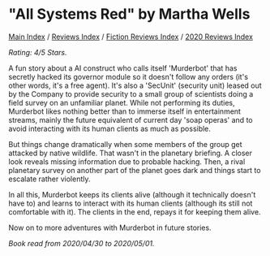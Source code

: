 # "All Systems Red" by Martha Wells

[Main Index](../../../README.md) / [Reviews Index](../../README.md) / [Fiction Reviews Index](../README.md) / [2020 Reviews Index](README.md)

*Rating: 4/5 Stars.*

A fun story about a AI construct who calls itself 'Murderbot' that has secretly hacked its governor module so it doesn't follow any orders (it's other words, it's a free agent). It's also a 'SecUnit' (security unit) leased out by the Company to provide security to a small group of scientists doing a field survey on an unfamiliar planet. While not performing its duties, Murderbot likes nothing better than to immerse itself in entertainment streams, mainly the future equivalent of current day 'soap operas' and to avoid interacting with its human clients as much as possible.

But things change dramatically when some members of the group get attacked by native wildlife. That wasn't in the planetary briefing. A closer look reveals missing information due to probable hacking. Then, a rival planetary survey on another part of the planet goes dark and things start to escalate rather violently.

In all this, Murderbot keeps its clients alive (although it technically doesn't have to) and learns to interact with its human clients (although its still not comfortable with it). The clients in the end, repays it for keeping them alive.

Now on to more adventures with Murderbot in future stories.

*Book read from 2020/04/30 to 2020/05/01.*

